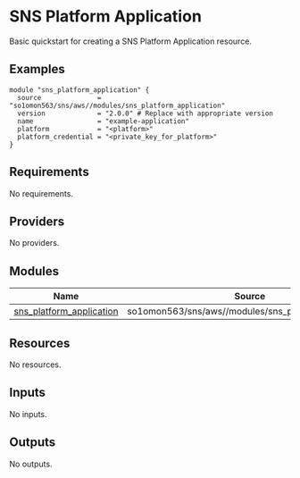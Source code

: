 # SNS Platform Application

Basic quickstart for creating a SNS Platform Application resource.
<!-- BEGINNING OF PRE-COMMIT-TERRAFORM DOCS HOOK -->


## Examples

```hcl
module "sns_platform_application" {
  source              = "so1omon563/sns/aws//modules/sns_platform_application"
  version             = "2.0.0" # Replace with appropriate version
  name                = "example-application"
  platform            = "<platform>"
  platform_credential = "<private_key_for_platform>"
}
```

## Requirements

No requirements.

## Providers

No providers.

## Modules

| Name | Source | Version |
|------|--------|---------|
| <a name="module_sns_platform_application"></a> [sns\_platform\_application](#module\_sns\_platform\_application) | so1omon563/sns/aws//modules/sns_platform_application | 2.0.0 |

## Resources

No resources.

## Inputs

No inputs.

## Outputs

No outputs.


<!-- END OF PRE-COMMIT-TERRAFORM DOCS HOOK -->
